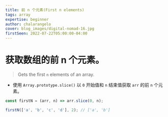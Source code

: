 ```yaml
---
title: 前 n 个元素(First n elements)
tags: array
expertise: beginner
author: chalarangelo
cover: blog_images/digital-nomad-16.jpg
firstSeen: 2022-07-22T05:00:00-04:00
---
```


# 获取数组的前 n 个元素。
> Gets the first `n` elements of an array.

- 使用 `Array.prototype.slice()` 以 `0` 开始值和 `n` 结束值获取 `arr` 的前 `n` 个元素。

```js
const firstN = (arr, n) => arr.slice(0, n);
```

```js
firstN(['a', 'b', 'c', 'd'], 2); // ['a', 'b']
```
